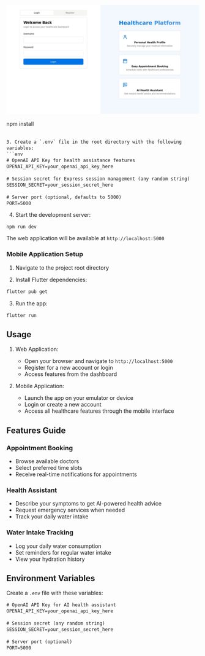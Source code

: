 ![HealthHubConnect UI](https://github.com/Ritik463/Health-Hub-Connect/raw/main/d8681d19-6853-4487-8292-0c72453e93b0.jpg)


npm install
```

3. Create a `.env` file in the root directory with the following variables:
```env
# OpenAI API Key for health assistance features
OPENAI_API_KEY=your_openai_api_key_here

# Session secret for Express session management (any random string)
SESSION_SECRET=your_session_secret_here

# Server port (optional, defaults to 5000)
PORT=5000
```

4. Start the development server:
```bash
npm run dev
```

The web application will be available at `http://localhost:5000`

### Mobile Application Setup

1. Navigate to the project root directory

2. Install Flutter dependencies:
```bash
flutter pub get
```

3. Run the app:
```bash
flutter run
```

## Usage

1. Web Application:
   - Open your browser and navigate to `http://localhost:5000`
   - Register for a new account or login
   - Access features from the dashboard

2. Mobile Application:
   - Launch the app on your emulator or device
   - Login or create a new account
   - Access all healthcare features through the mobile interface

## Features Guide

### Appointment Booking
- Browse available doctors
- Select preferred time slots
- Receive real-time notifications for appointments

### Health Assistant
- Describe your symptoms to get AI-powered health advice
- Request emergency services when needed
- Track your daily water intake

### Water Intake Tracking
- Log your daily water consumption
- Set reminders for regular water intake
- View your hydration history

## Environment Variables

Create a `.env` file with these variables:

```env
# OpenAI API Key for AI health assistant
OPENAI_API_KEY=your_openai_api_key_here

# Session secret (any random string)
SESSION_SECRET=your_session_secret_here

# Server port (optional)
PORT=5000
